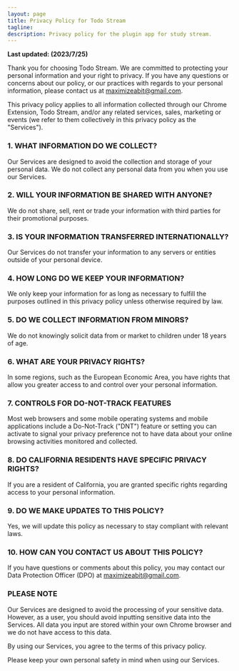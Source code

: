 ```yaml
---
layout: page
title: Privacy Policy for Todo Stream
tagline: 
description: Privacy policy for the plugin app for study stream.
---
```



**Last updated: (2023/7/25)**

Thank you for choosing Todo Stream. We are committed to protecting your personal information and your right to privacy. If you have any questions or concerns about our policy, or our practices with regards to your personal information, please contact us at [maximizeabit@gmail.com](mailto:maximizeabit@gmail.com).

This privacy policy applies to all information collected through our Chrome Extension, Todo Stream, and/or any related services, sales, marketing or events (we refer to them collectively in this privacy policy as the "Services").

### 1. WHAT INFORMATION DO WE COLLECT?

Our Services are designed to avoid the collection and storage of your personal data. We do not collect any personal data from you when you use our Services.

### 2. WILL YOUR INFORMATION BE SHARED WITH ANYONE?

We do not share, sell, rent or trade your information with third parties for their promotional purposes.

### 3. IS YOUR INFORMATION TRANSFERRED INTERNATIONALLY?

Our Services do not transfer your information to any servers or entities outside of your personal device.

### 4. HOW LONG DO WE KEEP YOUR INFORMATION?

We only keep your information for as long as necessary to fulfill the purposes outlined in this privacy policy unless otherwise required by law.

### 5. DO WE COLLECT INFORMATION FROM MINORS?

We do not knowingly solicit data from or market to children under 18 years of age.

### 6. WHAT ARE YOUR PRIVACY RIGHTS?

In some regions, such as the European Economic Area, you have rights that allow you greater access to and control over your personal information. 

### 7. CONTROLS FOR DO-NOT-TRACK FEATURES

Most web browsers and some mobile operating systems and mobile applications include a Do-Not-Track ("DNT") feature or setting you can activate to signal your privacy preference not to have data about your online browsing activities monitored and collected.

### 8. DO CALIFORNIA RESIDENTS HAVE SPECIFIC PRIVACY RIGHTS?

If you are a resident of California, you are granted specific rights regarding access to your personal information.

### 9. DO WE MAKE UPDATES TO THIS POLICY?

Yes, we will update this policy as necessary to stay compliant with relevant laws.

### 10. HOW CAN YOU CONTACT US ABOUT THIS POLICY?

If you have questions or comments about this policy, you may contact our Data Protection Officer (DPO) at [maximizeabit@gmail.com](mailto:maximizeabit@gmail.com).

### PLEASE NOTE

Our Services are designed to avoid the processing of your sensitive data. However, as a user, you should avoid inputting sensitive data into the Services. All data you input are stored within your own Chrome browser and we do not have access to this data.

By using our Services, you agree to the terms of this privacy policy.

Please keep your own personal safety in mind when using our Services. 